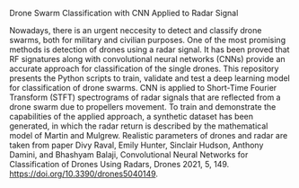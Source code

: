 Drone Swarm Classification with CNN Applied to Radar Signal

Nowadays, there is an urgent neccesity to detect and classify drone swarms, both for military and civilian purposes. One of the most promising methods is detection of drones using a radar signal. It has been proved that RF signatures along with convolutional neural networks (CNNs) provide an accurate approach for classification of the single drones. This repository presents the Python scripts to train, validate and test a deep learning model for classification of drone swarms.
CNN is applied to Short-Time Fourier Transform (STFT) spectrograms of radar signals that are reflected from a drone swarm due to propellers movement. To train and demonstrate the capabilities of the applied approach, a synthetic dataset has been generated, in which the radar return is described by the mathematical model of Martin and Mulgrew. Realistic parameters of drones and radar are taken from paper
Divy Raval,  Emily Hunter, Sinclair Hudson,  Anthony Damini, and Bhashyam Balaji, Convolutional Neural Networks for Classification of Drones Using Radars, Drones 2021, 5, 149. https://doi.org/10.3390/drones5040149.




